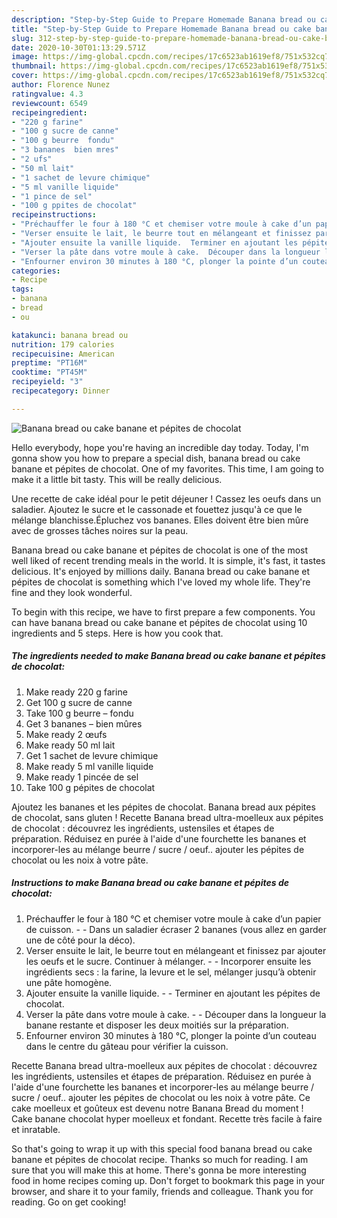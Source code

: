 ```yaml
---
description: "Step-by-Step Guide to Prepare Homemade Banana bread ou cake banane et pépites de chocolat"
title: "Step-by-Step Guide to Prepare Homemade Banana bread ou cake banane et pépites de chocolat"
slug: 312-step-by-step-guide-to-prepare-homemade-banana-bread-ou-cake-banane-et-pepites-de-chocolat
date: 2020-10-30T01:13:29.571Z
image: https://img-global.cpcdn.com/recipes/17c6523ab1619ef8/751x532cq70/banana-bread-ou-cake-banane-et-pepites-de-chocolat-photo-principale-de-la-recette.jpg
thumbnail: https://img-global.cpcdn.com/recipes/17c6523ab1619ef8/751x532cq70/banana-bread-ou-cake-banane-et-pepites-de-chocolat-photo-principale-de-la-recette.jpg
cover: https://img-global.cpcdn.com/recipes/17c6523ab1619ef8/751x532cq70/banana-bread-ou-cake-banane-et-pepites-de-chocolat-photo-principale-de-la-recette.jpg
author: Florence Nunez
ratingvalue: 4.3
reviewcount: 6549
recipeingredient:
- "220 g farine"
- "100 g sucre de canne"
- "100 g beurre  fondu"
- "3 bananes  bien mres"
- "2 ufs"
- "50 ml lait"
- "1 sachet de levure chimique"
- "5 ml vanille liquide"
- "1 pince de sel"
- "100 g ppites de chocolat"
recipeinstructions:
- "Préchauffer le four à 180 °C et chemiser votre moule à cake d’un papier de cuisson.  Dans un saladier écraser 2 bananes (vous allez en garder une de côté pour la déco)."
- "Verser ensuite le lait, le beurre tout en mélangeant et finissez par ajouter les oeufs et le sucre. Continuer à mélanger.  Incorporer ensuite les ingrédients secs : la farine, la levure et le sel, mélanger jusqu’à obtenir une pâte homogène."
- "Ajouter ensuite la vanille liquide.  Terminer en ajoutant les pépites de chocolat."
- "Verser la pâte dans votre moule à cake.  Découper dans la longueur la banane restante et disposer les deux moitiés sur la préparation."
- "Enfourner environ 30 minutes à 180 °C, plonger la pointe d’un couteau dans le centre du gâteau pour vérifier la cuisson."
categories:
- Recipe
tags:
- banana
- bread
- ou

katakunci: banana bread ou 
nutrition: 179 calories
recipecuisine: American
preptime: "PT16M"
cooktime: "PT45M"
recipeyield: "3"
recipecategory: Dinner

---
```



![Banana bread ou cake banane et pépites de chocolat](https://img-global.cpcdn.com/recipes/17c6523ab1619ef8/751x532cq70/banana-bread-ou-cake-banane-et-pepites-de-chocolat-photo-principale-de-la-recette.jpg)

Hello everybody, hope you're having an incredible day today. Today, I'm gonna show you how to prepare a special dish, banana bread ou cake banane et pépites de chocolat. One of my favorites. This time, I am going to make it a little bit tasty. This will be really delicious.

Une recette de cake idéal pour le petit déjeuner ! Cassez les oeufs dans un saladier. Ajoutez le sucre et le cassonade et fouettez jusqu&#39;à ce que le mélange blanchisse.Épluchez vos bananes. Elles doivent être bien mûre avec de grosses tâches noires sur la peau.

Banana bread ou cake banane et pépites de chocolat is one of the most well liked of recent trending meals in the world. It is simple, it's fast, it tastes delicious. It's enjoyed by millions daily. Banana bread ou cake banane et pépites de chocolat is something which I've loved my whole life. They're fine and they look wonderful.


To begin with this recipe, we have to first prepare a few components. You can have banana bread ou cake banane et pépites de chocolat using 10 ingredients and 5 steps. Here is how you cook that.

<!--inarticleads1-->

##### The ingredients needed to make Banana bread ou cake banane et pépites de chocolat:

1. Make ready 220 g farine
1. Get 100 g sucre de canne
1. Take 100 g beurre – fondu
1. Get 3 bananes – bien mûres
1. Make ready 2 œufs
1. Make ready 50 ml lait
1. Get 1 sachet de levure chimique
1. Make ready 5 ml vanille liquide
1. Make ready 1 pincée de sel
1. Take 100 g pépites de chocolat


Ajoutez les bananes et les pépites de chocolat. Banana bread aux pépites de chocolat, sans gluten ! Recette Banana bread ultra-moelleux aux pépites de chocolat : découvrez les ingrédients, ustensiles et étapes de préparation. Réduisez en purée à l&#39;aide d&#39;une fourchette les bananes et incorporer-les au mélange beurre / sucre / oeuf.. ajouter les pépites de chocolat ou les noix à votre pâte. 

<!--inarticleads2-->

##### Instructions to make Banana bread ou cake banane et pépites de chocolat:

1. Préchauffer le four à 180 °C et chemiser votre moule à cake d’un papier de cuisson. -  - Dans un saladier écraser 2 bananes (vous allez en garder une de côté pour la déco).
1. Verser ensuite le lait, le beurre tout en mélangeant et finissez par ajouter les oeufs et le sucre. Continuer à mélanger. -  - Incorporer ensuite les ingrédients secs : la farine, la levure et le sel, mélanger jusqu’à obtenir une pâte homogène.
1. Ajouter ensuite la vanille liquide. -  - Terminer en ajoutant les pépites de chocolat.
1. Verser la pâte dans votre moule à cake. -  - Découper dans la longueur la banane restante et disposer les deux moitiés sur la préparation.
1. Enfourner environ 30 minutes à 180 °C, plonger la pointe d’un couteau dans le centre du gâteau pour vérifier la cuisson.


Recette Banana bread ultra-moelleux aux pépites de chocolat : découvrez les ingrédients, ustensiles et étapes de préparation. Réduisez en purée à l&#39;aide d&#39;une fourchette les bananes et incorporer-les au mélange beurre / sucre / oeuf.. ajouter les pépites de chocolat ou les noix à votre pâte. Ce cake moelleux et goûteux est devenu notre Banana Bread du moment ! Cake banane chocolat hyper moelleux et fondant. Recette très facile à faire et inratable. 

So that's going to wrap it up with this special food banana bread ou cake banane et pépites de chocolat recipe. Thanks so much for reading. I am sure that you will make this at home. There's gonna be more interesting food in home recipes coming up. Don't forget to bookmark this page in your browser, and share it to your family, friends and colleague. Thank you for reading. Go on get cooking!
